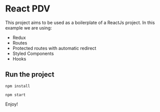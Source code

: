 # React PDV

This project aims to be used as a boilerplate of a ReactJs project.
In this example we are using:
- Redux
- Routes
- Protected routes with automatic redirect
- Styled Components
- Hooks

## Run the project

```npm install```

```npm start```

Enjoy!